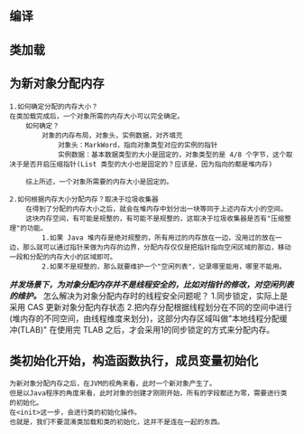## 编译

## 类加载

## 为新对象分配内存
    1.如何确定分配的内存大小？
    在类加载完成后，一个对象所需的内存大小可以完全确定。
        如何确定？
            对象的内存布局，对象头，实例数据，对齐填充
                对象头：MarkWord，指向对象类型对应的实例的指针
                实例数据：基本数据类型的大小是固定的，对象类型的是 4/8 个字节，这个取决于是否开启压缩指针(List 类型的大小也是固定的？应该是，因为指向的都是堆内存)

        综上所述，一个对象所需要的内存大小是固定的。

    2.如何根据内存大小分配内存？取决于垃圾收集器
        在得到了分配的内存大小之后，就会在堆内存中划分出一块等同于上述内存大小的空间。
        这块内存空间，有可能是规整的，有可能不是规整的，这取决于垃圾收集器是否有"压缩整理"的功能。
            1.如果 Java 堆内存是绝对规整的，所有用过的内存放在一边，没用过的放在一边，那么就可以通过指针来做为内存的边界，分配内存仅仅是把指针指向空闲区域的那边，移动一段和分配的内存大小的区域即可。
            2.如果不是规整的，那么就要维护一个"空闲列表"，记录哪里能用，哪里不能用。

***并发场景下，为对象分配内存并不是线程安全的，比如对指针的修改，对空闲列表的维护。***
    怎么解决为对象分配内存时的线程安全问题呢？
    1.同步锁定，实际上是采用 CAS 更新对象分配内存状态
    2.把内存分配根据线程划分在不同的空间中进行(堆内存的不同空间，由线程维度来划分)，这部分内存区域叫做"本地线程分配缓冲(TLAB)"
    在使用完 TLAB 之后，才会采用1的同步锁定的方式来分配内存。

## <init> 类初始化开始，构造函数执行，成员变量初始化
    为新对象分配内存之后，在JVM的视角来看，此时一个新对象产生了。
    但是以Java程序的角度来看，此时对象的创建才刚刚开始，所有的字段都还为零，需要进行类的初始化。
    在<init>这一步，会进行类的初始化操作。
    也就是，我们不要混淆类加载和类的初始化，这并不是连在一起的东西。
        

    

